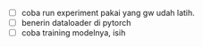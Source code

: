  - [ ] coba run experiment pakai yang gw udah latih.
 - [ ] benerin dataloader di pytorch
 - [ ] coba training modelnya, isih 